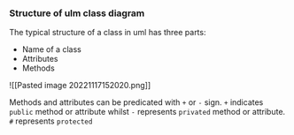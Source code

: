 
### Structure of ulm class diagram

The typical structure of a class in uml has three parts:
- Name of a class
- Attributes
- Methods

![[Pasted image 20221117152020.png]]

Methods and attributes can be predicated with `+` or `-` sign.  `+` indicates `public` method or attribute whilst `-` represents `privated` method or attribute. `#` represents `protected` 